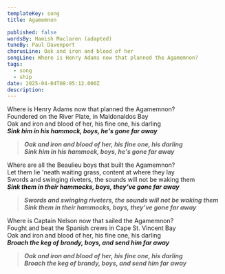 ```yaml
---
templateKey: song
title: Agamemnon

published: false
wordsBy: Hamish Maclaren (adapted)
tuneBy: Paul Davenport
chorusLine: Oak and iron and blood of her
songLine: Where is Henry Adams now that planned the Agamemnon?
tags:
  - song
  - ship
date: 2025-04-04T08:05:12.000Z
description: 
---
```

Where is Henry Adams now that planned the Agamemnon?\
Foundered on the River Plate, in Maldonaldos Bay\
Oak and iron and blood of her, his fine one, his darling\
***Sink him in his hammock, boys, he's gone far away***

>***Oak and iron and blood of her, his fine one, his darling\
Sink him in his hammock, boys, he's gone far away***

Where are all the Beaulieu boys that built the Agamemnon?\
Let them lie 'neath waiting grass, content at where they lay\
Swords and swinging riveters, the sounds will not be waking them\
***Sink them in their hammocks, boys, thеy've gone far away***

>***Swords and swinging rivetеrs, the sounds will not be waking them\
Sink them in their hammocks, boys, they've gone far away***

Where is Captain Nelson now that sailed the Agamemnon?\
Fought and beat the Spanish crews in Cape St. Vincent Bay\
Oak and iron and blood of her, his fine one, his darling\
***Broach the keg of brandy, boys, and send him far away***

>***Oak and iron and blood of her, his fine one, his darling\
Broach the keg of brandy, boys, and send him far away***
